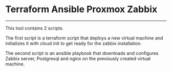 # Terraform Ansible Proxmox Zabbix
---
This tool contains 2 scripts.

The first script is a terraform script that deploys a new virtual machine and initializes it with cloud init to get ready for the zabbix installation.

The second script is an ansible playbook that downloads and configures Zabbix server, Postgresql and nginx on the previously created virtual machine.